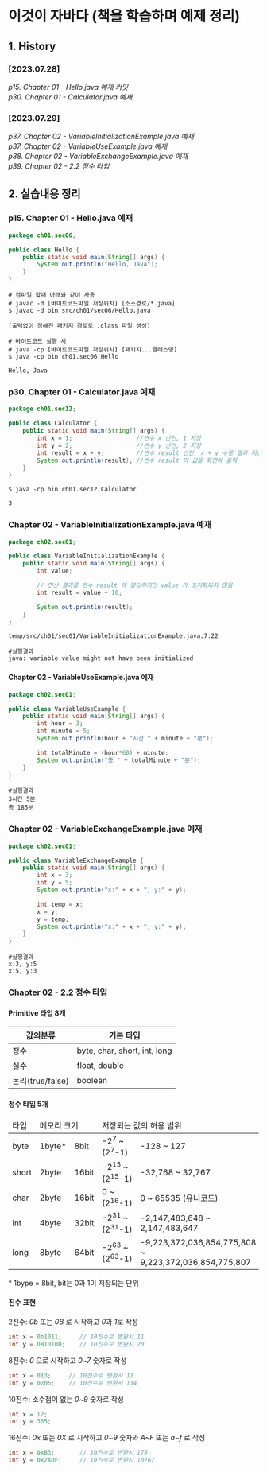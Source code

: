 # 이것이 자바다 (책을 학습하며 예제 정리)  
## 1. History
### [2023.07.28]
*p15. Chapter 01 - Hello.java 예재 커밋*  
*p30. Chapter 01 - Calculator.java 예재*  
### [2023.07.29]
*p37. Chapter 02 - VariableInitializationExample.java 예재*  
*p37. Chapter 02 - VariableUseExample.java 예재*  
*p38. Chapter 02 - VariableExchangeExample.java 예재*  
*p39. Chapter 02 - 2.2 정수 타입*  
###
## 2. 실습내용 정리
### p15. Chapter 01 - Hello.java 예재
```java
package ch01.sec06;

public class Hello {
    public static void main(String[] args) {
        System.out.println("Hello, Java");
    }
}
```
```shell
# 컴파일 할때 아래와 같이 사용
# javac -d [바이트코드파일 저장위치] [소스경로/*.java]
$ javac -d bin src/ch01/sec06/Hello.java

(출력없이 정해진 패키지 경로로 .class 파일 생성)
```

```shell
# 바이트코드 실행 시
# java -cp [바이트코드파일 저장위치] [패키지...클래스명]
$ java -cp bin ch01.sec06.Hello

Hello, Java
```

### p30. Chapter 01 - Calculator.java 예재
```java
package ch01.sec12;

public class Calculator {
    public static void main(String[] args) {
        int x = 1;                  //변수 x 선언, 1 저장
        int y = 2;                  //변수 y 선언, 2 저장
        int result = x + y;         //변수 result 선언, x + y 수행 결과 저장
        System.out.println(result); //변수 result 의 값을 화면에 출력
    }
}
```
```shell
$ java -cp bin ch01.sec12.Calculator 

3
```
### Chapter 02 - VariableInitializationExample.java 예재
```java
package ch02.sec01;

public class VariableInitializationExample {
    public static void main(String[] args) {
        int value;

        // 연산 결과를 변수 result 에 할당하지만 value 가 초기화되지 않음
        int result = value + 10;

        System.out.println(result);
    }
}
```
```shell
temp/src/ch01/sec01/VariableInitializationExample.java:7:22

#실행결과
java: variable value might not have been initialized
```
#### Chapter 02 - VariableUseExample.java 예재
```java
package ch02.sec01;

public class VariableUseExample {
    public static void main(String[] args) {
        int hour = 3;
        int minute = 5;
        System.out.println(hour + "시간 " + minute + "분");

        int totalMinute = (hour*60) + minute;
        System.out.println("총 " + totalMinute + "분");
    }
}
```
```shell
#실행결과
3시간 5분
총 185분
```
### Chapter 02 - VariableExchangeExample.java 예재
```java
package ch02.sec01;

public class VariableExchangeExample {
    public static void main(String[] args) {
        int x = 3;
        int y = 5;
        System.out.println("x:" + x + ", y:" + y);

        int temp = x;
        x = y;
        y = temp;
        System.out.println("x:" + x + ", y:" + y);
    }
}
```
```shell
#실행결과
x:3, y:5
x:5, y:3
```

### Chapter 02 - 2.2 정수 타입
#### Primitive 타입 8개
| 값의분류           | 기본 타입                      |
|----------------|------------------------------|
| 정수             | byte, char, short, int, long |
| 실수             | float, double                |
| 논리(true/false) | boolean                      |

#### 정수 타입 5개
<table>
 <thead>
  <tr>
   <td>타입</td>
   <td colspan="2">메모리 크기</td>
   <td colspan="2">저장되는 값의 허용 범위</td>
  </tr>
 </thead>
 <tbody>
  <tr>
   <td>byte</td>
   <td>1byte*</td>
   <td>8bit</td>
   <td>-2<sup>7</sup> ~ (2<sup>7</sup>-1)</td>
   <td>-128 ~ 127</td>
  </tr>
  <tr>
   <td>short</td>
   <td>2byte</td>
   <td>16bit</td>
   <td>-2<sup>15</sup> ~ (2<sup>15</sup>-1)</td>
   <td>-32,768 ~ 32,767</td>
  </tr>
  <tr>
   <td>char</td>
   <td>2byte</td>
   <td>16bit</td>
   <td>0 ~ (2<sup>16</sup>-1)</td>
   <td>0 ~ 65535 (유니코드)</td>
  </tr>
  <tr>
   <td>int</td>
   <td>4byte</td>
   <td>32bit</td>
   <td>-2<sup>31</sup> ~ (2<sup>31</sup>-1)</td>
   <td>-2,147,483,648 ~ 2,147,483,647</td>
  </tr>
  <tr>
   <td>long</td>
   <td>8byte</td>
   <td>64bit</td>
   <td>-2<sup>63</sup> ~ (2<sup>63</sup>-1)</td>
   <td>-9,223,372,036,854,775,808 ~ 9,223,372,036,854,775,807</td>
  </tr>
 </tbody>
</table>
* 1bype = 8bit, bit는 0과 1이 저장되는 단위  

#### 진수 표현
2진수: *0b* 또는 *0B* 로 시작하고 *0*과 *1*로 작성
```java
int x = 0b1011;     // 10진수로 변환시 11
int y = 0B10100;    // 10진수로 변환시 20
```

8진수: *0* 으로 시작하고 *0~7* 숫자로 작성
```java
int x = 013;     // 10진수로 변환시 11
int y = 0206;    // 10진수로 변환시 134
```

10진수: 소수점이 없는 *0~9* 숫자로 작성
```java
int x = 12;
int y = 365;
```

16진수: *0x* 또는 *0X* 로 시작하고 *0~9* 숫자와 *A~F* 또는 *a~f* 로 작성
```java
int x = 0xB3;       // 10진수로 변환시 179
int y = 0x2A0F;     // 10진수로 변환시 10767
```
